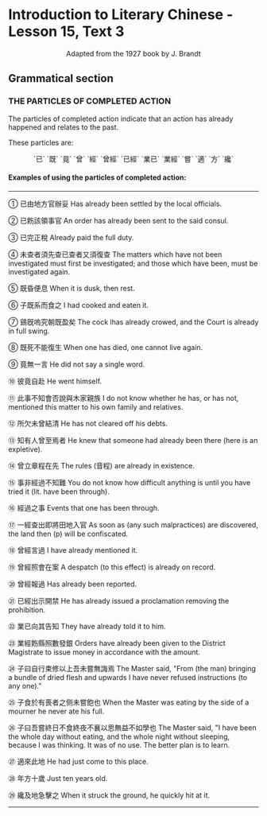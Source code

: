 # Introduction to Literary Chinese - Lesson 15, Text 3

<center>Adapted from the 1927 book by J. Brandt</center>

## Grammatical section

### THE PARTICLES OF COMPLETED ACTION

The particles of completed action indicate that an action has already happened and relates to the past.

These particles are:

<center>`已` `既` `竟` `曾` `經` `曾經` `已經` `業已` `業經` `嘗` `適` `方` `纔`</center>

#### Examples of using the particles of completed action:

---

① 已由地方官辦妥
Has already been settled by the local officials.

② 已飭該領事官
An order has already been sent to the said consul.

③ 已完正稅
Already paid the full duty.

④ 未查者須先查已查者又須復查
The matters which have not been investigated must first be investigated; and those which have been, must be investigated again.

⑤ 既昏便息
When it is dusk, then rest.

⑥ 子既系而食之
I had cooked and eaten it.

⑦ 鷄旣嗚究朝既盈矣
The cock lhas already crowed, and the Court is already in full swing.

⑧ 既死不能復生
When one has died, one cannot live again.

⑨ 竟無一言
He did not say a single word.

⑩ 彼竟自赴
He went himself.

⑪ 此事不知會否說與木家親族
I do not know whether he has, or has not, mentioned this matter to his own family and relatives.

⑫ 所欠未曾結清
He has not cleared off his debts.

⑬ 知有人曾至焉者
He knew that someone had already been there (here is an expletive).

⑭ 曾立章程在先
The rules (音程) are already in existence.

⑮ 事非經過不知難
You do not know how difficult anything is until you have tried it (lit. have been through).

⑯ 經過之事
Events that one has been through.

⑰ 一經查出即將田地入官
As soon as (any such malpractices) are discovered, the land then (p) will be confiscated.

⑱ 曾經言過
I have already mentioned it.

⑲ 曾經照會在案
A despatch (to this effect) is already on record.

⑳ 曾經報過
Has already been reported.

㉑ 已經出示開禁
He has already issued a proclamation removing the prohibition.

㉒ 業已向其告知
They have already told it to him.

㉓ 業經飭縣照數發銀
Orders have already been given to the District Magistrate to issue money in accordance with the amount.

㉔ 子曰自行束修以上吾未嘗無誨焉
The Master said, "From (the man) bringing a bundle of dried flesh and upwards I have never refused instructions (to any one)."

㉕ 子食於有喪者之侧未嘗飽也
When the Master was eating by the side of a mourner he never ate his full.

㉖ 子曰吾嘗終日不食終夜不襄以思無益不如學也
The Master said, "I have been the whole day without eating, and the whole night without sleeping, because I was thinking. It was of no use. The better plan is to learn.

㉗ 適來此地
He had just come to this place.

㉘ 年方十歲
Just ten years old.

㉙ 纔及地急擊之
When it struck the ground, he quickly hit at it.

---
